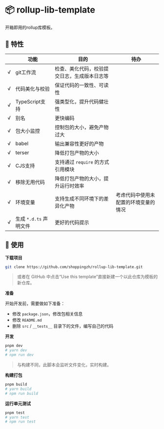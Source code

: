# 📦 rollup-lib-template

开箱即用的rollup库模板。

## 🚀 特性

| | 功能 | 目的 | 待办 |
| :--: | -- | -- | -- |
| √ | git工作流 | 检查、美化代码，校验提交日志，生成版本日志等 | |
| √ | 代码美化与校验 | 保证代码的一致性、可读性 | |
| √ | TypeScript支持 | 强类型化，提升代码健壮性 | |
| √ | 别名 | 更快编码 | |
| √ | 包大小监控 | 控制包的大小，避免产物过大 | |
| √ | babel | 输出兼容性更好的产物 | |
| √ | terser | 降低打包产物的大小 | |
| √ | CJS支持 | 支持通过 `require` 的方式引用模块 | |
| √ | 移除无用代码 | 降低打包产物的大小，提升运行时效率 | |
| √ | 环境变量 | 支持生成不同环境下的差异化产物 | 考虑代码中使用未配置的环境变量的情况 |
| √ | 生成 `*.d.ts` 声明文件 | 更好的代码提示 |  | 


## 🔨 使用

**下载项目**

```bash
git clone https://github.com/shoppingzh/rollup-lib-template.git
```

> 或者在 GitHub 中点击“Use this template”直接新建一个以此仓库为模板的新仓库。

**准备**

开始开发前，需要做如下准备：

- 修改 `package.json`，修改包相关信息
- 修改 `README.md`
- 删除 `src` / `__tests__` 目录下的文件，编写自己的代码

**开发**

```bash
pnpm dev
# yarn dev
# npm run dev
```

> 与构建不同，此脚本会监听文件变化，实时构建。

**构建打包**

```bash
pnpm build
# yarn build
# npm run build
```

**运行单元测试**

```bash
pnpm test
# yarn test
# npm run test
```
